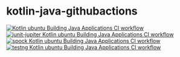 # kotlin-java-githubactions
[![Kotlin ubuntu Building Java Applications CI workflow](https://github.com/githubfoam/kotlin-java-githubactions/actions/workflows/ubuntu-build-java-wf.yml/badge.svg)](https://github.com/githubfoam/kotlin-java-githubactions/actions/workflows/ubuntu-build-java-wf.yml)  
[![junit-jupiter Kotlin ubuntu Building Java Applications CI workflow](https://github.com/githubfoam/kotlin-java-githubactions/actions/workflows/junit-jupiter-wf.yml/badge.svg)](https://github.com/githubfoam/kotlin-java-githubactions/actions/workflows/junit-jupiter-wf.yml)  
[![spock Kotlin ubuntu Building Java Applications CI workflow](https://github.com/githubfoam/kotlin-java-githubactions/actions/workflows/spock-wf.yml/badge.svg)](https://github.com/githubfoam/kotlin-java-githubactions/actions/workflows/spock-wf.yml)  
[![testng Kotlin ubuntu Building Java Applications CI workflow](https://github.com/githubfoam/kotlin-java-githubactions/actions/workflows/testng-wf.yml/badge.svg)](https://github.com/githubfoam/kotlin-java-githubactions/actions/workflows/testng-wf.yml)
